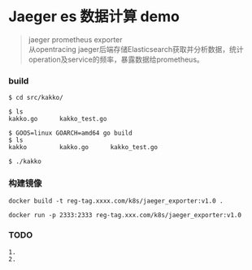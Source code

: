 # Jaeger es 数据计算 demo

> jaeger prometheus exporter  
> 从opentracing jaeger后端存储Elasticsearch获取并分析数据，统计operation及service的频率，暴露数据给prometheus。

### build
```$xslt
$ cd src/kakko/

$ ls
kakko.go      kakko_test.go

$ GOOS=linux GOARCH=amd64 go build 
$ ls 
kakko         kakko.go      kakko_test.go

$ ./kakko 

```

### 构建镜像
```$xslt
docker build -t reg-tag.xxxx.com/k8s/jaeger_exporter:v1.0 . 

docker run -p 2333:2333 reg-tag.xxx.com/k8s/jaeger_exporter:v1.0
```
### TODO
```$xslt
1.
2.
```
